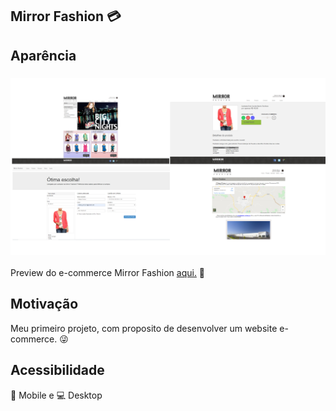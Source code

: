 ## Mirror Fashion 💳

## Aparência

<h3 align="center">
  <a href="https://fariasmateuss.github.io/mirror_fashion/" alt="Mirror Fashion">
    <img src="/appearance/ScreenShotPages.jpg" alt="Mirror Fashion" />
  </a>
</h3>

Preview do e-commerce Mirror Fashion <a href="https://fariasmateuss.github.io/mirror_fashion/"> aqui.</a> 👀

## Motivação

Meu primeiro projeto, com proposito de desenvolver um website e-commerce. 😜

## Acessibilidade

:iphone: Mobile e :computer: Desktop


